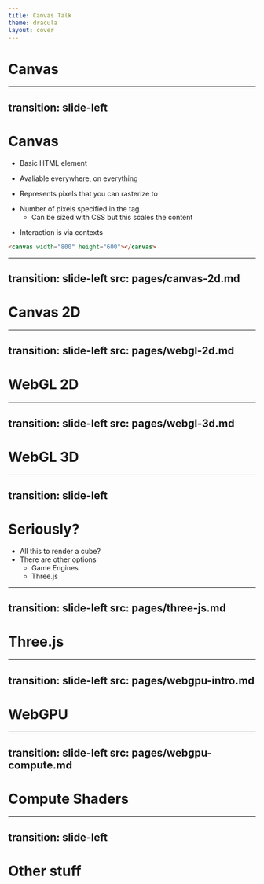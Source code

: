 ```yaml
---
title: Canvas Talk
theme: dracula
layout: cover
---
```


# Canvas

---
transition: slide-left
---

# Canvas

- Basic HTML element
<v-click>

- Avaliable everywhere, on everything
</v-click>
<v-click>

- Represents pixels that you can rasterize to
</v-click>
<v-click>

- Number of pixels specified in the tag
  - Can be sized with CSS but this scales the content
</v-click>
<v-click>

- Interaction is via contexts
</v-click>

<v-click>

```html
<canvas width="800" height="600"></canvas>
```
</v-click>

---
transition: slide-left
src: pages/canvas-2d.md
---

# Canvas 2D

---
transition: slide-left
src: pages/webgl-2d.md
---

# WebGL 2D

---
transition: slide-left
src: pages/webgl-3d.md
---

# WebGL 3D

---
transition: slide-left
---

# Seriously?

- All this to render a cube?
- There are other options
  - Game Engines
  - Three.js

<!-- This isn't how you'd actually get stuff done. What I'm demonstrating here is like building a modern website in vanilla Javascript from 15 years ago. 
  Depending on your goals, there are a number of libraries you can use, or even game engines that will export to WebGL.
  -->

---
transition: slide-left
src: pages/three-js.md
---

# Three.js

---
transition: slide-left
src: pages/webgpu-intro.md
---

# WebGPU


---
transition: slide-left
src: pages/webgpu-compute.md
---

# Compute Shaders

---
transition: slide-left
---

# Other stuff